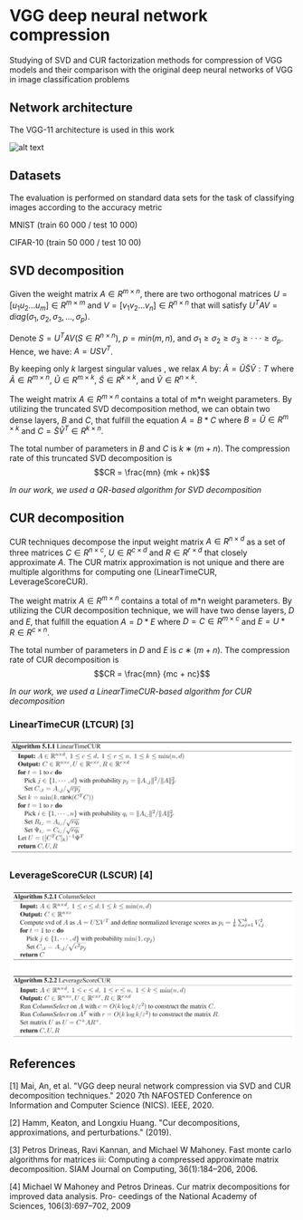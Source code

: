 # VGG deep neural network compression

Studying of SVD and CUR factorization methods for compression of VGG models and their comparison with the original deep neural networks of VGG in image classification problems



## Network architecture

The VGG-11 architecture is used in this work

![alt text](https://media.licdn.com/dms/image/C4D12AQHMXWFdTvTc1w/article-inline_image-shrink_1500_2232/0/1627659080046?e=1704326400&v=beta&t=3yPbv3wEN0WvPkCIqZ3-dIIrTiZ8ggpU5AHykU6VsKM)

## Datasets

The evaluation is performed on standard data sets for the task of classifying images according to the accuracy metric

MNIST (train 60 000 / test 10 000)


CIFAR-10 (train 50 000 / test 10 00)

## SVD decomposition

Given the weight matrix $A \in R^{m \times n}$, there are two orthogonal matrices $U = [u_1 u_2 . . . u_m] \in R^{m \times m}$ and
$V = [v_1 v_2 . . . v_n] \in R^{n \times n}$ that will satisfy
$U^T AV = diag(σ_1, σ_2, σ_3, . . . , σ_p)$.

Denote $S = U^T AV (S \in R^{n\times n}),\ p = min(m, n)$,  and $σ_1 ≥ σ_2 ≥ σ_3 ≥ · · · ≥ σ_p$. Hence, we have:
$A = U SV^T$.

By keeping only $k$ largest singular values , we relax $A$ by:
$\widetilde A = \widetilde U \widetilde S \widetilde V:T$
where $\widetilde A \in R^{m \times n}$, $\widetilde U \in R^{m \times k}$, $\widetilde S \in R^{k \times k}$, and $\widetilde V \in R^{n \times k}$.


The weight matrix $A ∈ R^{m \times n}$ contains a total of m*n weight parameters. By utilizing the truncated SVD decomposition method, we can obtain two dense layers, $B$ and $C$, that fulfill the equation $A = B * C$ where $B = \widetilde U \in R^{m \times k}$ and $C = \widetilde S \widetilde V^T \in R^{k \times n}$.

The total number of parameters in  $B$ and
$C$ is $k ∗ (m + n)$. The compression rate of this truncated
SVD decomposition  is $$CR = \frac{mn}
{mk + nk}$$

*In our work, we used a QR-based algorithm for SVD decomposition*

## CUR decomposition

CUR techniques decompose the input weight matrix $A \in R^{n \times d}$ as a set of three matrices $C \in R^{n \times c}$, $U \in R^{c \times d}$ and $R \in R^{r \times d}$ that closely approximate $A$. The CUR matrix approximation is not unique and there are multiple algorithms for computing one (LinearTimeCUR, LeverageScoreCUR).

The weight matrix $A ∈ R^{m \times n}$ contains a total of m*n weight parameters. By utilizing the CUR decomposition technique, we will have two dense layers, $D$ and $E$, that fulfill the equation $A = D * E$ where $D = C \in R^{m \times c}$ and $E =  U * R \in R^{c \times n}$.

The total number of parameters in  $D$ and
$E$ is $c ∗ (m + n)$. The compression rate of CUR decomposition  is $$CR = \frac{mn}
{mc + nc}$$

*In our work, we used a LinearTimeCUR-based algorithm for CUR decomposition*

### LinearTimeCUR (LTCUR) [3] ###

![plot](./images\LTCUR.jpg)

### LeverageScoreCUR (LSCUR) [4] ###

![plot](./images\LSCUR.jpg)

### 

## References

[1] Mai, An, et al. "VGG deep neural network compression via SVD and CUR decomposition techniques." 2020 7th NAFOSTED Conference on Information and Computer Science (NICS). IEEE, 2020.

[2] Hamm, Keaton, and Longxiu Huang. "Cur decompositions, approximations, and perturbations." (2019).

[3] Petros Drineas, Ravi Kannan, and Michael W Mahoney. Fast monte carlo algorithms for matrices iii:
Computing a compressed approximate matrix decomposition. SIAM Journal on Computing, 36(1):184–206,
2006.

[4] Michael W Mahoney and Petros Drineas. Cur matrix decompositions for improved data analysis. Pro-
ceedings of the National Academy of Sciences, 106(3):697–702, 2009